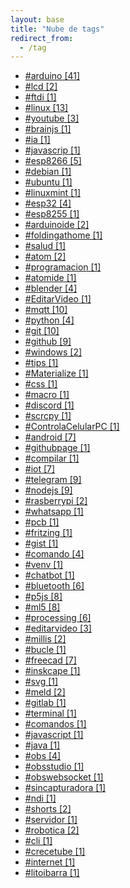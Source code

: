 ```yaml
---
layout: base
title: "Nube de tags"
redirect_from:
  - /tag
---
```


<div class="link-list"><ul>
	<li>
		<a href="/tag/arduino">#arduino [41]</a>
	</li>
	<li>
		<a href="/tag/lcd">#lcd [2]</a>
	</li>
	<li>
		<a href="/tag/ftdi">#ftdi [1]</a>
	</li>
	<li>
		<a href="/tag/linux">#linux [13]</a>
	</li>
	<li>
		<a href="/tag/youtube">#youtube [3]</a>
	</li>
	<li>
		<a href="/tag/brainjs">#brainjs [1]</a>
	</li>
	<li>
		<a href="/tag/ia">#ia [1]</a>
	</li>
	<li>
		<a href="/tag/javascrip">#javascrip [1]</a>
	</li>
	<li>
		<a href="/tag/esp8266">#esp8266 [5]</a>
	</li>
	<li>
		<a href="/tag/debian">#debian [1]</a>
	</li>
	<li>
		<a href="/tag/ubuntu">#ubuntu [1]</a>
	</li>
	<li>
		<a href="/tag/linuxmint">#linuxmint [1]</a>
	</li>
	<li>
		<a href="/tag/esp32">#esp32 [4]</a>
	</li>
	<li>
		<a href="/tag/esp8255">#esp8255 [1]</a>
	</li>
	<li>
		<a href="/tag/arduinoide">#arduinoide [2]</a>
	</li>
	<li>
		<a href="/tag/foldingathome">#foldingathome [1]</a>
	</li>
	<li>
		<a href="/tag/salud">#salud [1]</a>
	</li>
	<li>
		<a href="/tag/atom">#atom [2]</a>
	</li>
	<li>
		<a href="/tag/programacion">#programacion [1]</a>
	</li>
	<li>
		<a href="/tag/atomide">#atomide [1]</a>
	</li>
	<li>
		<a href="/tag/blender">#blender [4]</a>
	</li>
	<li>
		<a href="/tag/EditarVideo">#EditarVideo [1]</a>
	</li>
	<li>
		<a href="/tag/mqtt">#mqtt [10]</a>
	</li>
	<li>
		<a href="/tag/python">#python [4]</a>
	</li>
	<li>
		<a href="/tag/git">#git [10]</a>
	</li>
	<li>
		<a href="/tag/github">#github [9]</a>
	</li>
	<li>
		<a href="/tag/windows">#windows [2]</a>
	</li>
	<li>
		<a href="/tag/tips">#tips [1]</a>
	</li>
	<li>
		<a href="/tag/Materialize">#Materialize [1]</a>
	</li>
	<li>
		<a href="/tag/css">#css [1]</a>
	</li>
	<li>
		<a href="/tag/macro">#macro [1]</a>
	</li>
	<li>
		<a href="/tag/discord">#discord [1]</a>
	</li>
	<li>
		<a href="/tag/scrcpy">#scrcpy [1]</a>
	</li>
	<li>
		<a href="/tag/ControlaCelularPC">#ControlaCelularPC [1]</a>
	</li>
	<li>
		<a href="/tag/android">#android [7]</a>
	</li>
	<li>
		<a href="/tag/githubpage">#githubpage [1]</a>
	</li>
	<li>
		<a href="/tag/compilar">#compilar [1]</a>
	</li>
	<li>
		<a href="/tag/iot">#iot [7]</a>
	</li>
	<li>
		<a href="/tag/telegram">#telegram [9]</a>
	</li>
	<li>
		<a href="/tag/nodejs">#nodejs [9]</a>
	</li>
	<li>
		<a href="/tag/rasberrypi">#rasberrypi [2]</a>
	</li>
	<li>
		<a href="/tag/whatsapp">#whatsapp [1]</a>
	</li>
	<li>
		<a href="/tag/pcb">#pcb [1]</a>
	</li>
	<li>
		<a href="/tag/fritzing">#fritzing [1]</a>
	</li>
	<li>
		<a href="/tag/gist">#gist [1]</a>
	</li>
	<li>
		<a href="/tag/comando">#comando [4]</a>
	</li>
	<li>
		<a href="/tag/venv">#venv [1]</a>
	</li>
	<li>
		<a href="/tag/chatbot">#chatbot [1]</a>
	</li>
	<li>
		<a href="/tag/bluetooth">#bluetooth [6]</a>
	</li>
	<li>
		<a href="/tag/p5js">#p5js [8]</a>
	</li>
	<li>
		<a href="/tag/ml5">#ml5 [8]</a>
	</li>
	<li>
		<a href="/tag/processing">#processing [6]</a>
	</li>
	<li>
		<a href="/tag/editarvideo">#editarvideo [3]</a>
	</li>
	<li>
		<a href="/tag/millis">#millis [2]</a>
	</li>
	<li>
		<a href="/tag/bucle">#bucle [1]</a>
	</li>
	<li>
		<a href="/tag/freecad">#freecad [7]</a>
	</li>
	<li>
		<a href="/tag/inskcape">#inskcape [1]</a>
	</li>
	<li>
		<a href="/tag/svg">#svg [1]</a>
	</li>
	<li>
		<a href="/tag/meld">#meld [2]</a>
	</li>
	<li>
		<a href="/tag/gitlab">#gitlab [1]</a>
	</li>
	<li>
		<a href="/tag/terminal">#terminal [1]</a>
	</li>
	<li>
		<a href="/tag/comandos">#comandos [1]</a>
	</li>
	<li>
		<a href="/tag/javascript">#javascript [1]</a>
	</li>
	<li>
		<a href="/tag/java">#java [1]</a>
	</li>
	<li>
		<a href="/tag/obs">#obs [4]</a>
	</li>
	<li>
		<a href="/tag/obsstudio">#obsstudio [1]</a>
	</li>
	<li>
		<a href="/tag/obswebsocket">#obswebsocket [1]</a>
	</li>
	<li>
		<a href="/tag/sincapturadora">#sincapturadora [1]</a>
	</li>
	<li>
		<a href="/tag/ndi">#ndi [1]</a>
	</li>
	<li>
		<a href="/tag/shorts">#shorts [2]</a>
	</li>
	<li>
		<a href="/tag/servidor">#servidor [1]</a>
	</li>
	<li>
		<a href="/tag/robotica">#robotica [2]</a>
	</li>
	<li>
		<a href="/tag/cli">#cli [1]</a>
	</li>
	<li>
		<a href="/tag/crecetube">#crecetube [1]</a>
	</li>
	<li>
		<a href="/tag/internet">#internet [1]</a>
	</li>
	<li>
		<a href="/tag/litoibarra">#litoibarra [1]</a>
	</li>
</ul>
</div>